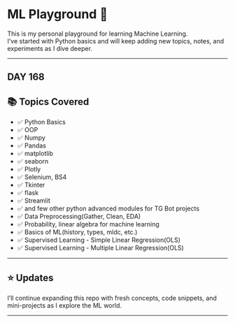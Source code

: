 # ML Playground 🚀

This is my personal playground for learning Machine Learning.  
I’ve started with Python basics and will keep adding new topics, notes, and experiments as I dive deeper.

---
## DAY 168
## 📚 Topics Covered

- ✅ Python Basics
- ✅ OOP
- ✅ Numpy
- ✅ Pandas
- ✅ matplotlib
- ✅ seaborn
- ✅ Plotly
- ✅ Selenium, BS4
- ✅ Tkinter
- ✅ flask
- ✅ Streamlit
- ✅ and few other python advanced modules for TG Bot projects
- ✅ Data Preprocessing(Gather, Clean, EDA)
- ✅ Probability, linear algebra for machine learning
- ✅ Basics of ML(history, types, mldc, etc.)
- ✅ Supervised Learning - Simple Linear Regression(OLS)
- ✅ Supervised Learning - Multiple Linear Regression(OLS)

---

## ⭐ Updates

I’ll continue expanding this repo with fresh concepts, code snippets, and mini-projects as I explore the ML world.

---
